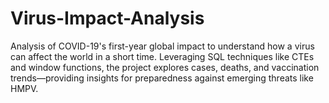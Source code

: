 # Virus-Impact-Analysis
Analysis of COVID-19's first-year global impact to understand how a virus can affect the world in a short time. Leveraging SQL techniques like CTEs and window functions, the project explores cases, deaths, and vaccination trends—providing insights for preparedness against emerging threats like HMPV.
